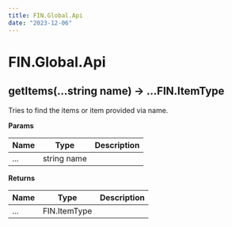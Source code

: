 ```yaml
---
title: FIN.Global.Api
date: "2023-12-06"
---
```


# FIN.Global.Api



## getItems(...string name) -> ...FIN.ItemType

Tries to find the items or item provided via name.

**Params**

| Name | Type | Description |
| ---- | ---- | ----------- |
| ... | string name |  |

**Returns**

| Name | Type | Description |
| ---- | ---- | ----------- |
| ... | FIN.ItemType |  |
